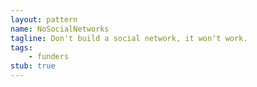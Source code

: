 ```yaml
---
layout: pattern
name: NoSocialNetworks
tagline: Don't build a social network, it won't work.
tags:
    - funders
stub: true
---
```

